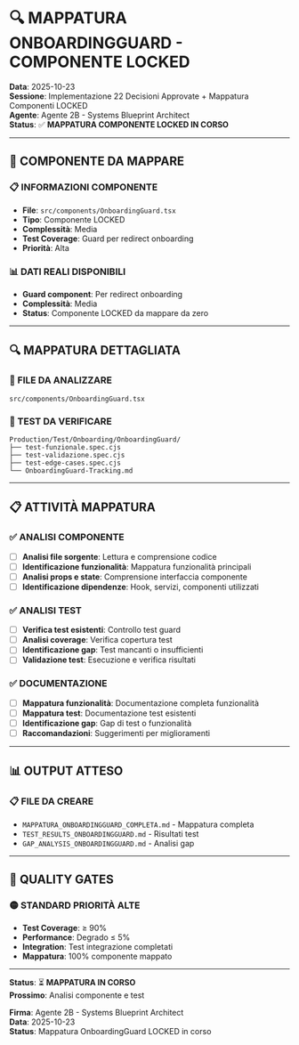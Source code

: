 # 🔍 MAPPATURA ONBOARDINGGUARD - COMPONENTE LOCKED

**Data**: 2025-10-23  
**Sessione**: Implementazione 22 Decisioni Approvate + Mappatura Componenti LOCKED  
**Agente**: Agente 2B - Systems Blueprint Architect  
**Status**: ✅ **MAPPATURA COMPONENTE LOCKED IN CORSO**  

---

## 🎯 COMPONENTE DA MAPPARE

### **📋 INFORMAZIONI COMPONENTE**
- **File**: `src/components/OnboardingGuard.tsx`
- **Tipo**: Componente LOCKED
- **Complessità**: Media
- **Test Coverage**: Guard per redirect onboarding
- **Priorità**: Alta

### **📊 DATI REALI DISPONIBILI**
- **Guard component**: Per redirect onboarding
- **Complessità**: Media
- **Status**: Componente LOCKED da mappare da zero

---

## 🔍 MAPPATURA DETTAGLIATA

### **📁 FILE DA ANALIZZARE**
```
src/components/OnboardingGuard.tsx
```

### **🧪 TEST DA VERIFICARE**
```
Production/Test/Onboarding/OnboardingGuard/
├── test-funzionale.spec.cjs
├── test-validazione.spec.cjs
├── test-edge-cases.spec.cjs
└── OnboardingGuard-Tracking.md
```

---

## 📋 ATTIVITÀ MAPPATURA

### **✅ ANALISI COMPONENTE**
- [ ] **Analisi file sorgente**: Lettura e comprensione codice
- [ ] **Identificazione funzionalità**: Mappatura funzionalità principali
- [ ] **Analisi props e state**: Comprensione interfaccia componente
- [ ] **Identificazione dipendenze**: Hook, servizi, componenti utilizzati

### **✅ ANALISI TEST**
- [ ] **Verifica test esistenti**: Controllo test guard
- [ ] **Analisi coverage**: Verifica copertura test
- [ ] **Identificazione gap**: Test mancanti o insufficienti
- [ ] **Validazione test**: Esecuzione e verifica risultati

### **✅ DOCUMENTAZIONE**
- [ ] **Mappatura funzionalità**: Documentazione completa funzionalità
- [ ] **Mappatura test**: Documentazione test esistenti
- [ ] **Identificazione gap**: Gap di test o funzionalità
- [ ] **Raccomandazioni**: Suggerimenti per miglioramenti

---

## 📊 OUTPUT ATTESO

### **📋 FILE DA CREARE**
- `MAPPATURA_ONBOARDINGGUARD_COMPLETA.md` - Mappatura completa
- `TEST_RESULTS_ONBOARDINGGUARD.md` - Risultati test
- `GAP_ANALYSIS_ONBOARDINGGUARD.md` - Analisi gap

---

## 🎯 QUALITY GATES

### **🟡 STANDARD PRIORITÀ ALTE**
- **Test Coverage**: ≥ 90%
- **Performance**: Degrado ≤ 5%
- **Integration**: Test integrazione completati
- **Mappatura**: 100% componente mappato

---

**Status**: ⏳ **MAPPATURA IN CORSO**  
**Prossimo**: Analisi componente e test

**Firma**: Agente 2B - Systems Blueprint Architect  
**Data**: 2025-10-23  
**Status**: Mappatura OnboardingGuard LOCKED in corso
